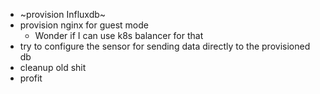 - ~provision Influxdb~
- provision nginx for guest mode
  - Wonder if I can use k8s balancer for that
- try to configure the sensor for sending data directly to the provisioned db
- cleanup old shit
- profit